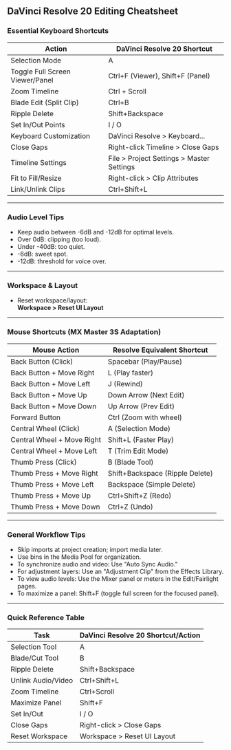 ## DaVinci Resolve 20 Editing Cheatsheet

### Essential Keyboard Shortcuts

| Action                           | DaVinci Resolve 20 Shortcut           |
|-----------------------------------|---------------------------------------|
| Selection Mode                    | A                                     |
| Toggle Full Screen Viewer/Panel   | Ctrl+F (Viewer), Shift+F (Panel)      |
| Zoom Timeline                     | Ctrl + Scroll                         |
| Blade Edit (Split Clip)           | Ctrl+B                                |
| Ripple Delete                     | Shift+Backspace                       |
| Set In/Out Points                 | I / O                                 |
| Keyboard Customization            | DaVinci Resolve > Keyboard...         |
| Close Gaps                        | Right-click Timeline > Close Gaps     |
| Timeline Settings                 | File > Project Settings > Master Settings |
| Fit to Fill/Resize                | Right-click > Clip Attributes         |
| Link/Unlink Clips                 | Ctrl+Shift+L                          |

---

### Audio Level Tips

- Keep audio between -6dB and -12dB for optimal levels.
- Over 0dB: clipping (too loud).
- Under -40dB: too quiet.
- -6dB: sweet spot.
- -12dB: threshold for voice over.

---

### Workspace & Layout

- Reset workspace/layout:  
  **Workspace > Reset UI Layout**

---

### Mouse Shortcuts (MX Master 3S Adaptation)

| Mouse Action                  | Resolve Equivalent Shortcut   |
|-------------------------------|------------------------------|
| Back Button (Click)           | Spacebar (Play/Pause)        |
| Back Button + Move Right      | L (Play faster)              |
| Back Button + Move Left       | J (Rewind)                   |
| Back Button + Move Up         | Down Arrow (Next Edit)       |
| Back Button + Move Down       | Up Arrow (Prev Edit)         |
| Forward Button                | Ctrl (Zoom with wheel)       |
| Central Wheel (Click)         | A (Selection Mode)           |
| Central Wheel + Move Right    | Shift+L (Faster Play)        |
| Central Wheel + Move Left     | T (Trim Edit Mode)           |
| Thumb Press (Click)           | B (Blade Tool)               |
| Thumb Press + Move Right      | Shift+Backspace (Ripple Delete)|
| Thumb Press + Move Left       | Backspace (Simple Delete)    |
| Thumb Press + Move Up         | Ctrl+Shift+Z (Redo)          |
| Thumb Press + Move Down       | Ctrl+Z (Undo)                |

---

### General Workflow Tips

- Skip imports at project creation; import media later.
- Use bins in the Media Pool for organization.
- To synchronize audio and video: Use "Auto Sync Audio."
- For adjustment layers: Use an "Adjustment Clip" from the Effects Library.
- To view audio levels: Use the Mixer panel or meters in the Edit/Fairlight pages.
- To maximize a panel: Shift+F (toggle full screen for the focused panel).

---

### Quick Reference Table

| Task                 | DaVinci Resolve 20 Shortcut/Action     |
|----------------------|----------------------------------------|
| Selection Tool       | A                                      |
| Blade/Cut Tool       | B                                      |
| Ripple Delete        | Shift+Backspace                        |
| Unlink Audio/Video   | Ctrl+Shift+L                           |
| Zoom Timeline        | Ctrl+Scroll                            |
| Maximize Panel       | Shift+F                                |
| Set In/Out           | I / O                                  |
| Close Gaps           | Right-click > Close Gaps               |
| Reset Workspace      | Workspace > Reset UI Layout            |